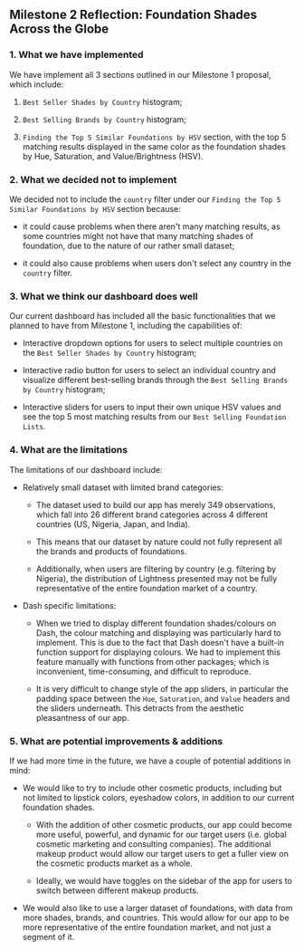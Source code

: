 ## Milestone 2 Reflection: Foundation Shades Across the Globe

### 1. What we have implemented

We have implement all 3 sections outlined in our Milestone 1 proposal, which include:

1. `Best Seller Shades by Country` histogram;

2. `Best Selling Brands by Country` histogram;

3. `Finding the Top 5 Similar Foundations by HSV` section, with the top 5 matching results displayed in the same color as the foundation shades by Hue, Saturation, and Value/Brightness (HSV).

### 2. What we decided not to implement

We decided not to include the `country` filter under our `Finding the Top 5 Similar Foundations by HSV` section because:

* it could cause problems when there aren't many matching results, as some countries might not have that many matching shades of foundation, due to the nature of our rather small dataset;

* it could also cause problems when users don't select any country in the `country` filter. 

### 3. What we think our dashboard does well

Our current dashboard has included all the basic functionalities that we planned to have from Milestone 1, including the capabilities of:

* Interactive dropdown options for users to select multiple countries on the `Best Seller Shades by Country` histogram;

* Interactive radio button for users to select an individual country and visualize different best-selling brands through the `Best Selling Brands by Country` histogram;

* Interactive sliders for users to input their own unique HSV values and see the top 5 most matching results from our `Best Selling Foundation Lists`.

### 4. What are the limitations

The limitations of our dashboard include:

* Relatively small dataset with limited brand categories:
  
  * The dataset used to build our app has merely 349 observations, which fall into 26 different brand categories across 4 different countries (US, Nigeria, Japan, and India).
  
  * This means that our dataset by nature could not fully represent all the brands and products of foundations.
  
  * Additionally, when users are filtering by country (e.g. filtering by Nigeria), the distribution of Lightness presented may not be fully representative of the entire foundation market of a country.
  
* Dash specific limitations:

  * When we tried to display different foundation shades/colours on Dash, the colour matching and displaying was particularly hard to implement. This is due to the fact that Dash doesn't have a built-in function support for displaying colours. We had to implement this feature manually with functions from other packages; which is inconvenient, time-consuming, and difficult to reproduce.
  
  * It is very difficult to change style of the app sliders, in particular the padding space between the `Hue`, `Saturation`, and `Value` headers and the sliders underneath. This detracts from the aesthetic pleasantness of our app.

### 5. What are potential improvements & additions

If we had more time in the future, we have a couple of potential additions in mind:

* We would like to try to include other cosmetic products, including but not limited to lipstick colors, eyeshadow colors, in addition to our current foundation shades.
  
  * With the addition of other cosmetic products, our app could become more useful, powerful, and dynamic for our target users (i.e. global cosmetic marketing and consulting companies). The additional makeup product would allow our target users to get a fuller view on the cosmetic products market as a whole.
  
  * Ideally, we would have toggles on the sidebar of the app for users to switch between different makeup products.

* We would also like to use a larger dataset of foundations, with data from more shades, brands, and countries. This would allow for our app to be more representative of the entire foundation market, and not just a segment of it.